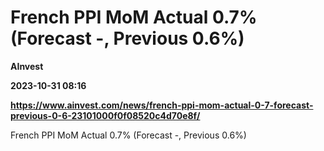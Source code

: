 # French PPI MoM Actual 0.7% (Forecast -, Previous 0.6%)
**AInvest**

**2023-10-31 08:16**

**https://www.ainvest.com/news/french-ppi-mom-actual-0-7-forecast-previous-0-6-23101000f0f08520c4d70e8f/**

French PPI MoM Actual 0.7% (Forecast -, Previous 0.6%)
